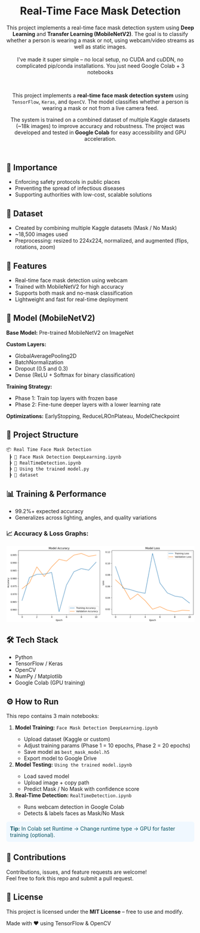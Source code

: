 <!DOCTYPE html>
<html lang="en">
<head>
  <meta charset="UTF-8">
  <meta name="viewport" content="width=device-width, initial-scale=1.0">
</head>
<body>

<header>
  <h1>Real-Time Face Mask Detection</h1>
  <p> This project implements a real-time face mask detection system using <b>Deep Learning</b> and 
      <b>Transfer Learning (MobileNetV2)</b>. The goal is to classify whether a person is wearing a mask or not, 
      using webcam/video streams as well as static images.<br><br>
   I've made it super simple – no local setup, no CUDA and cuDDN, no complicated pip/conda installations. You just need Google Colab + 3 notebooks</p><br>

   <p>
      This project implements a <strong>real-time face mask detection system</strong> 
      using <code>TensorFlow</code>, <code>Keras</code>, and <code>OpenCV</code>. 
      The model classifies whether a person is wearing a mask or not from a live camera feed.
    </p>
   <p>
      The system is trained on a combined dataset of multiple Kaggle datasets (~18k images) to improve accuracy and robustness. 
      The project was developed and tested in <b>Google Colab</b> for easy accessibility and GPU acceleration.
    </p>
</header>

<main>


<section>
    <h2>🚀 Importance</h2>
    <ul>
      <li>Enforcing safety protocols in public places</li>
      <li>Preventing the spread of infectious diseases</li>
      <li>Supporting authorities with low-cost, scalable solutions</li>
    </ul>
  </section>

   <section>
    <h2>📂 Dataset</h2>
    <ul>
      <li>Created by combining multiple Kaggle datasets (Mask / No Mask)</li>
      <li>~18,500 images used</li>
      <li>Preprocessing: resized to 224x224, normalized, and augmented (flips, rotations, zoom)</li>
    </ul>
  </section>

  <h2>📌 Features</h2>
    <ul>
      <li>Real-time face mask detection using webcam</li>
      <li>Trained with MobileNetV2 for high accuracy</li>
      <li>Supports both mask and no-mask classification</li>
      <li>Lightweight and fast for real-time deployment</li>
    </ul>

  <section>
     <h2>🧠 Model (MobileNetV2)</h2>
    <p><b>Base Model:</b> Pre-trained MobileNetV2 on ImageNet</p>
    <p><b>Custom Layers:</b></p>
    <ul>
      <li>GlobalAveragePooling2D</li>
      <li>BatchNormalization</li>
      <li>Dropout (0.5 and 0.3)</li>
      <li>Dense (ReLU + Softmax for binary classification)</li>
    </ul>
    <p><b>Training Strategy:</b></p>
    <ul>
      <li>Phase 1: Train top layers with frozen base</li>
      <li>Phase 2: Fine-tune deeper layers with a lower learning rate</li>
    </ul>
    <p><b>Optimizations:</b> EarlyStopping, ReduceLROnPlateau, ModelCheckpoint</p>
  </section>

  <section class="section">
    <h2>📂 Project Structure</h2>
    <pre><code>📦 Real Time Face Mask Detection
 ┣ 📜 Face Mask Detection DeepLearning.ipynb
 ┣ 📜 RealTimeDetection.ipynb
 ┣ 📜 Using the trained model.py
 ┣ 📂 dataset
</code></pre>
  </section>


  <section>
    <h2>📊 Training & Performance</h2>
    <ul>
      <li>99.2%+ expected accuracy</li>
      <li>Generalizes across lighting, angles, and quality variations</li>
    </ul>
    <h3>📈 Accuracy & Loss Graphs:</h3>
    <div class="note"><img src="image.png"></div>
  </section>


  <section>
    <h2>🛠️ Tech Stack</h2>
    <ul>
      <li>Python</li>
      <li>TensorFlow / Keras</li>
      <li>OpenCV</li>
      <li>NumPy / Matplotlib</li>
      <li>Google Colab (GPU training)</li>
    </ul>
  </section>


  <section id="how-to-run">
  <h2>⚙️ How to Run</h2>
    <p>This repo contains 3 main notebooks:</p>
    <ol>
      <li><b>Model Training:</b> <code>Face Mask Detection DeepLearning.ipynb</code></li>
      <ul>
        <li>Upload dataset (Kaggle or custom)</li>
        <li>Adjust training params (Phase 1 = 10 epochs, Phase 2 = 20 epochs)</li>
        <li>Save model as <code>best_mask_model.h5</code></li>
        <li>Export model to Google Drive</li>
      </ul>
      <li><b>Model Testing:</b> <code>Using the trained model.ipynb</code></li>
      <ul>
        <li>Load saved model</li>
        <li>Upload image + copy path</li>
        <li>Predict Mask / No Mask with confidence score</li>
      </ul>
      <li><b>Real-Time Detection:</b> <code>RealTimeDetection.ipynb</code></li>
      <ul>
        <li>Runs webcam detection in Google Colab</li>
        <li>Detects & labels faces as Mask/No Mask</li>
      </ul>
    </ol>

  <p style="background:#f0f8ff; padding:10px; border-radius:6px; color:#055160; margin-top:12px;">
    <strong>Tip:</strong> In Colab set Runtime → Change runtime type → GPU for faster training (optional).
  </p>
</section>


  <section>
    <h2>🤝 Contributions</h2>
    <p>Contributions, issues, and feature requests are welcome!<br>
       Feel free to fork this repo and submit a pull request.</p>
  </section>

  <section>
    <h2>📜 License</h2>
    <p>This project is licensed under the <b>MIT License</b> – free to use and modify.</p>
  </section>

</main>

<footer>
  <p>Made with ❤️ using TensorFlow & OpenCV</p>
</footer>

</body>
</html>
